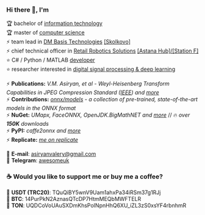 ### Hi there 👋, I'm

🏆 bachelor of [information technology](https://mtuci.ru/?lang=en)  
🏆 master of [computer science](https://en.misis.ru/)  
⚡️ team lead in [DM Basis Technologies](https://www.dmbasis.com/) [[Skolkovo]](https://sk.ru/)  
⚡️ chief technical officer in [Retail Robotics Solutions](https://rrs-catering.eu) [[Astana Hub]](https://astanahub.com/en/)[/[Station F]](https://stationf.co/)  
⭐️ C# / Python / MATLAB [developer](https://github.com/asiryan)  
⭐️ researcher interested in [digital signal processing & deep learning](https://www.researchgate.net/profile/Valery_Asiryan)  

⚡️ **Publications:** *V.M. Asiryan, et al - Weyl-Heisenberg Transform Capabilities in JPEG Compression Standard ([IEEE](https://ieeexplore.ieee.org/document/9455005)) and [more](Publications)*  
⚡️ **Contributions:** *[onnx/models](https://github.com/onnx/models) - a collection of pre-trained, state-of-the-art models in the ONNX format*  
⚡️ **NuGet:** *UMapx, FaceONNX, OpenJDK.BigMathNET and [more](https://www.nuget.org/profiles/asiryan)* // 🔥 *over* ***150K*** *downloads*  
⚡️ **PyPI:** *caffe2onnx and [more](https://pypi.org/user/asiryan/)*  
⚡️ **Replicate:** *[me on replicate](https://replicate.com/asiryan)*

📧 **E-mail**: [asiryanvalery@gmail.com](mailto:asiryanvalery@gmail.com)  
💬 **Telegram**: [awesomeuk](https://t.me/awesomeuk)  

### ☕️ Would you like to support me or buy me a coffee?
💎 **USDT (TRC20)**: TQuQiBY5wnV9Uam1ahxPa34iRSm37g1RJj  
💎 **BTC**: 14PurPkN2AznasQTcDP7HtmMEQbMWFTELR  
💎 **TON**: UQDCoVoUAuSXDmKhsPoINpnHhQ6XU_iZL3zS0xsYF4rbnhmR  

<!--
**asiryan/asiryan** is a ✨ _special_ ✨ repository because its `README.md` (this file) appears on your GitHub profile.

Here are some ideas to get you started:

- 🔭 I’m currently working on ...
- 🌱 I’m currently learning ...
- 👯 I’m looking to collaborate on ...
- 🤔 I’m looking for help with ...
- 💬 Ask me about ...
- 📫 How to reach me: ...
- 😄 Pronouns: ...
- ⚡ Fun fact: ...
-->
